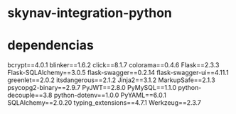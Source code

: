 # skynav-integration-python

# dependencias

bcrypt==4.0.1
blinker==1.6.2
click==8.1.7
colorama==0.4.6
Flask==2.3.3
Flask-SQLAlchemy==3.0.5
flask-swagger==0.2.14
flask-swagger-ui==4.11.1
greenlet==2.0.2
itsdangerous==2.1.2
Jinja2==3.1.2
MarkupSafe==2.1.3
psycopg2-binary==2.9.7
PyJWT==2.8.0
PyMySQL==1.1.0
python-decouple==3.8
python-dotenv==1.0.0
PyYAML==6.0.1
SQLAlchemy==2.0.20
typing_extensions==4.7.1
Werkzeug==2.3.7



